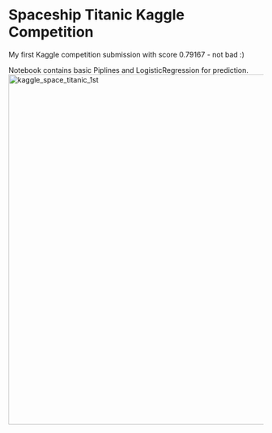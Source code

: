 # Spaceship Titanic Kaggle Competition

My first Kaggle competition submission with score 0.79167 - not bad :)

Notebook contains basic Piplines and LogisticRegression for prediction. 
<img width="692" alt="kaggle_space_titanic_1st" src="https://user-images.githubusercontent.com/103654260/176238123-a780b10d-c8c1-49b6-b5f8-4d79594e1918.PNG">
